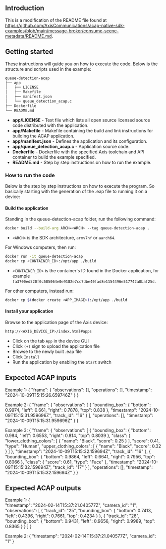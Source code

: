 ## Introduction

This is a modification of the README file found at https://github.com/AxisCommunications/acap-native-sdk-examples/blob/main/message-broker/consume-scene-metadata/README.md.

## Getting started

These instructions will guide you on how to execute the code. Below is the
structure and scripts used in the example:

```sh
queue-detection-acap
├── app
│   ├── LICENSE
│   ├── Makefile
│   ├── manifest.json
│   └── queue_detection_acap.c
├── Dockerfile
└── README.md
```

- **app/LICENSE** - Text file which lists all open source licensed source code distributed with the application.
- **app/Makefile** - Makefile containing the build and link instructions for building the ACAP application.
- **app/manifest.json** - Defines the application and its configuration.
- **app/queue_detection_acap.c** - Application source code.
- **Dockerfile** - Dockerfile with the specified Axis toolchain and API container to build the example specified.
- **README.md** - Step by step instructions on how to run the example.

### How to run the code

Below is the step by step instructions on how to execute the program. So
basically starting with the generation of the .eap file to running it on a
device:

#### Build the application

Standing in the queue-detection-acap folder, run the following command:

```sh
docker build --build-arg ARCH=<ARCH> --tag queue-detection-acap .
```

- `<ARCH>` is the SDK architecture, `armv7hf` or `aarch64`.

For Windows computers, then run:

```sh
docker run -it queue-detection-acap
docker cp <CONTAINER_ID>:/opt/app ./build
```

- `<CONTAINER_ID>` is the container's ID found in the Docker application, for example `fa3700ed520f0c585064e0e9182e7cc7dbe40fad8e1154496e517742a0baf25d`.

For other computers, instead run:

```sh
docker cp $(docker create <APP_IMAGE>):/opt/app ./build
```

#### Install your application

Browse to the application page of the Axis device:

```sh
http://<AXIS_DEVICE_IP>/index.html#apps
```

- Click on the tab `App` in the device GUI
- Click `(+)` sign to upload the application file
- Browse to the newly built .eap file
- Click `Install`
- Run the application by enabling the `Start` switch

## Expected ACAP inputs

Example 1:
{
    "frame": {
        "observations": [],
        "operations": [],
        "timestamp": "2024-10-09T15:15:26.659746Z"
    }
}

Example 2:
{
    "frame": {
        "observations": [
            {
                "bounding_box": {
                    "bottom": 0.9974,
                    "left": 0.661,
                    "right": 0.7878,
                    "top": 0.838
                },
                "timestamp": "2024-10-09T15:15:31.959696Z",
                "track_id": "16"
            }
        ],
        "operations": [],
        "timestamp": "2024-10-09T15:15:31.959696Z"
    }
}

Example 3:
{
    "frame": {
        "observations": [
            {
                "bounding_box": {
                    "bottom": 0.984,
                    "left": 0.6553,
                    "right": 0.814,
                    "top": 0.8039
                },
                "class": {
                    "lower_clothing_colors": [
                        {
                            "name": "Black",
                            "score": 0.25
                        }
                    ],
                    "score": 0.41,
                    "type": "Human",
                    "upper_clothing_colors": [
                        {
                            "name": "Black",
                            "score": 0.32
                        }
                    ]
                },
                "timestamp": "2024-10-09T15:15:32.159694Z",
                "track_id": "16"
            },
            {
                "bounding_box": {
                    "bottom": 0.9864,
                    "left": 0.6641,
                    "right": 0.7956,
                    "top": 0.8066
                },
                "class": {
                    "score": 0.61,
                    "type": "Face"
                },
                "timestamp": "2024-10-09T15:15:32.159694Z",
                "track_id": "17"
            }
        ],
        "operations": [],
        "timestamp": "2024-10-09T15:15:32.159694Z"
    }
}

## Expected ACAP outputs

Example 1:
{    
   "timestamp": "2024-02-14T15:37:21.040577Z",
   "camera_id": "1",
   "observations": [
      {
         "track_id": "25",
         "bounding_box": {
            "bottom": 0.7413,
            "left": 0.4396,
            "right": 0.7661,
            "top": 0.4234
         }
      },
      {
         "track_id": "26",
         "bounding_box": {
            "bottom": 0.9431,
            "left": 0.9656,
            "right": 0.9989,
            "top": 0.8365
         }
      }
   ]
}

Example 2:
{
   "timestamp": "2024-02-14T15:37:21.040577Z",
   "camera_id": "1"
}